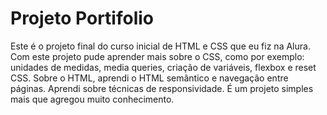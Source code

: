 # Projeto Portifolio
Este é o projeto final do curso inicial de HTML e CSS que eu fiz na Alura. Com este projeto pude aprender mais sobre o CSS, como por exemplo: unidades de medidas, media queries, criação de variáveis, flexbox e reset CSS. Sobre o HTML, aprendi o HTML semântico e navegação entre páginas. Aprendi sobre técnicas de responsividade. É um projeto simples mais que agregou muito conhecimento. 

